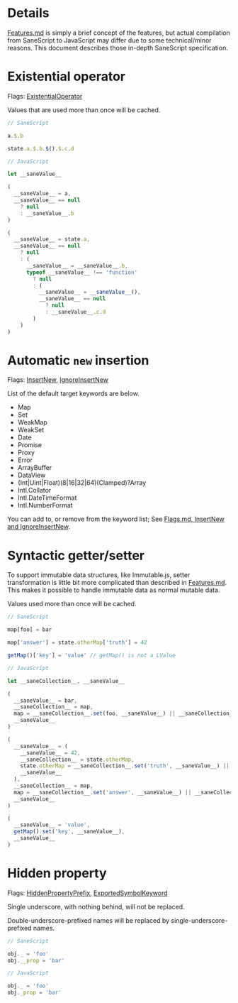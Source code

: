 Details
========

[Features.md](https://github.com/SaneScript/SaneScript/blob/master/Features.md) is simply a brief concept of the features, but actual compilation from SaneScript to JavaScript may differ due to some technical/minor reasons. This document describes those in-depth SaneScript specification.

# Existential operator

Flags: [ExistentialOperator](https://github.com/SaneScript/SaneScript/blob/master/Flags.md#existentialoperator)

Values that are used more than once will be cached.

```js
// SaneScript

a.$.b

state.a.$.b.$().$.c.d
```

```js
// JavaScript

let __saneValue__

(
  __saneValue__ = a,
  __saneValue__ == null
    ? null
    : __saneValue__.b
)

(
  __saneValue__ = state.a,
  __saneValue__ == null
    ? null
    : (
      __saneValue__ = __saneValue__.b,
      typeof __saneValue__ !== 'function'
        ? null
        : (
          __saneValue__ = __saneValue__(),
          __saneValue__ == null
            ? null
            : __saneValue__.c.d
        )
    )
)
```

# Automatic `new` insertion

Flags: [InsertNew](https://github.com/SaneScript/SaneScript/blob/master/Flags.md#insertnew), [IgnoreInsertNew](https://github.com/SaneScript/SaneScript/blob/master/Flags.md#ignoreinsertnew)

List of the default target keywords are below.

- Map
- Set
- WeakMap
- WeakSet
- Date
- Promise
- Proxy
- Error
- ArrayBuffer
- DataView
- (Int|Uint|Float)(8|16|32|64)(Clamped)?Array
- Intl.Collator
- Intl.DateTimeFormat
- Intl.NumberFormat

You can add to, or remove from the keyword list; See [Flags.md, InsertNew and IgnoreInsertNew](https://github.com/SaneScript/SaneScript/blob/master/Flags.md#insertnew).

# Syntactic getter/setter

To support immutable data structures, like Immutable.js, setter transformation is little bit more complicated than described in [Features.md](https://github.com/SaneScript/SaneScript/blob/master/Features.md). This makes it possible to handle immutable data as normal mutable data.

Values used more than once will be cached.

```js
// SaneScript

map[foo] = bar

map['answer'] = state.otherMap['truth'] = 42

getMap()['key'] = 'value' // getMap() is not a LValue
```

```js
// JavaScript

let __saneCollection__, __saneValue__

(
  __saneValue__ = bar,
  __saneCollection__ = map,
  map = __saneCollection__.set(foo, __saneValue__) || __saneCollection__,
  __saneValue__
)

(
  __saneValue__ = (
    __saneValue__ = 42,
    __saneCollection__ = state.otherMap,
    state.otherMap = __saneCollection__.set('truth', __saneValue__) || __saneCollection__,
    __saneValue__
  ),
  __saneCollection__ = map,
  map = __saneCollection__.set('answer', __saneValue__) || __saneCollection__,
  __saneValue__
)

(
  __saneValue__ = 'value',
  getMap().set('key', __saneValue__),
  __saneValue__
)
```

# Hidden property

Flags: [HiddenPropertyPrefix](https://github.com/SaneScript/SaneScript/blob/master/Flags.md#hiddenpropertyprefix), [ExportedSymbolKeyword](https://github.com/SaneScript/SaneScript/blob/master/Flags.md#exportedsymbolkeyword)

Single underscore, with nothing behind, will not be replaced.

Double-underscore-prefixed names will be replaced by single-underscore-prefixed names.

```js
// SaneScript

obj._ = 'foo'
obj.__prop = 'bar'
```

```js
// JavaScript

obj._ = 'foo'
obj._prop = 'bar'
```
